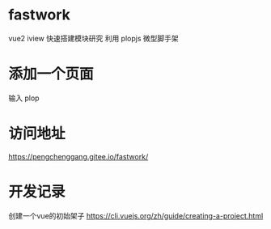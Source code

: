 # fastwork
vue2 iview 快速搭建模块研究 利用 plopjs 微型脚手架

# 添加一个页面
输入 plop

# 访问地址
https://pengchenggang.gitee.io/fastwork/

# 开发记录



创建一个vue的初始架子
https://cli.vuejs.org/zh/guide/creating-a-project.html
